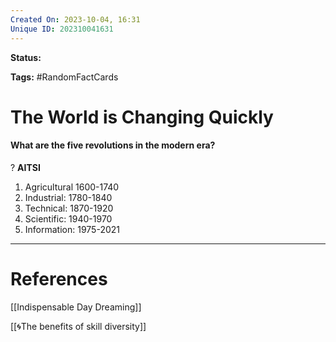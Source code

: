```yaml
---
Created On: 2023-10-04, 16:31
Unique ID: 202310041631
---
```

**Status:** 

**Tags:** #RandomFactCards 

# The World is Changing Quickly

#### What are the five revolutions in the modern era?
?
**AITSI**
1. Agricultural 1600-1740
2. Industrial: 1780-1840
3. Technical: 1870-1920
4. Scientific: 1940-1970
5. Information: 1975-2021
<!--SR:!2024-10-09,58,210-->

<!--SR:!2023-10-30,14,250!2023-10-12,3,250-->







---
# References
[[Indispensable Day Dreaming]]

[[🌀The benefits of skill diversity]]